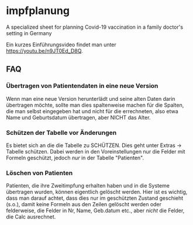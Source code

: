 # impfplanung
A specialized sheet for planning Covid-19 vaccination in a family doctor's setting in Germany

Ein kurzes Einführungsvideo findet man unter https://youtu.be/n9JT0Ed_D8Q.

## FAQ
### Übertragen von Patientendaten in eine neue Version
Wenn man eine neue Version herunterlädt und seine alten Daten darin übertragen möchte, sollte man dies spaltenweise machen für die Spalten, die man selbst eingegeben hat und nicht für die errechneten, also etwa Name und Geburtsdatum übertragen, aber NICHT das Alter.

### Schützen der Tabelle vor Änderungen
Es bietet sich an die die Tabelle zu SCHÜTZEN. Dies geht unter Extras -> Tabelle schützen. Dabei werden in den Voreinstellungen nur die Felder mit Formeln geschützt, jedoch _nur_ in der Tabelle "Patienten".

### Löschen von Patienten
Patienten, die ihre Zweitimpfung erhalten haben und in die Systeme übertragen wurden, können eigentlich gelöscht werden. Hier ist es wichtig, dass man darauf achtet, dass dies nur im geschützten Zustand geschieht (s.o.), damit keine Formeln aus den Zeilen gelöscht werden oder felderweise, die Felder in Nr, Name, Geb.datum etc., aber _nicht_ die Felder, die Calc ausrechnet.
